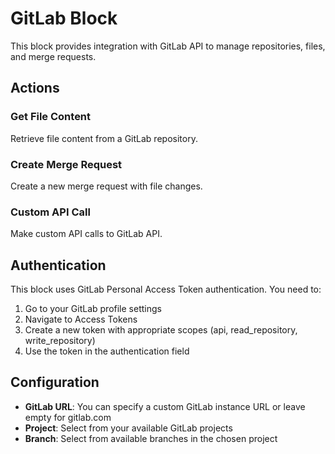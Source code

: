 # GitLab Block

This block provides integration with GitLab API to manage repositories, files, and merge requests.

## Actions

### Get File Content
Retrieve file content from a GitLab repository.

### Create Merge Request
Create a new merge request with file changes.

### Custom API Call
Make custom API calls to GitLab API.

## Authentication

This block uses GitLab Personal Access Token authentication. You need to:

1. Go to your GitLab profile settings
2. Navigate to Access Tokens
3. Create a new token with appropriate scopes (api, read_repository, write_repository)
4. Use the token in the authentication field

## Configuration

- **GitLab URL**: You can specify a custom GitLab instance URL or leave empty for gitlab.com
- **Project**: Select from your available GitLab projects
- **Branch**: Select from available branches in the chosen project
